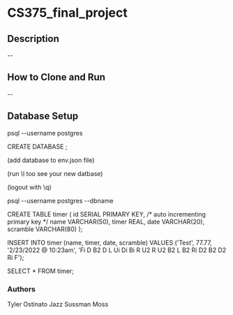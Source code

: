 # CS375_final_project

## Description
--

## How to Clone and Run
--

## Database Setup
psql --username postgres

CREATE DATABASE <DATABSE NAME>;

(add database to env.json file)

(run \l too see your new datbase)

(logout with \q)

psql --username postgres --dbname <DATABASE NAME>

CREATE TABLE timer (
    id SERIAL PRIMARY KEY, /* auto incrementing primary key */
    name VARCHAR(50),
    timer REAL,
    date VARCHAR(20),
    scramble VARCHAR(80)
);

INSERT INTO timer (name, timer, date, scramble) VALUES ('Test', 77.77, '2/23/2022 @ 10:23am', 'Fi D B2 D L Ui Di Bi R U2 R U2 B2 L B2 Ri D2 B2 D2 Ri F');

SELECT * FROM timer;

### Authors
Tyler Ostinato
Jazz Sussman Moss